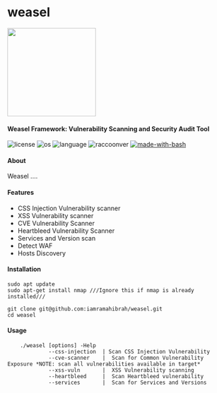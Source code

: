 # weasel
<img src="https://user-images.githubusercontent.com/50782324/124796357-bf547a00-df59-11eb-93c6-ecdcdc07756e.png" width="200">

#### Weasel Framework: Vulnerability Scanning and Security Audit Tool

![license](https://img.shields.io/github/license/mashape/apistatus.svg)
![os](https://img.shields.io/badge/OS-Linux-yellow.svg)
![language](https://img.shields.io/badge/bash-5.1.4(1)%2B-blue.svg)
![raccoonver](https://img.shields.io/badge/version-0.1-lightgrey.svg)
[![made-with-bash](https://img.shields.io/badge/Made%20with-bash-1f425f.svg)](http://golang.org)

#### About
Weasel ....

#### Features

- CSS Injection Vulnerability scanner
- XSS Vulnerability scanner
- CVE Vulnerability Scanner
- Heartbleed Vulnerability Scanner
- Services and Version scan
- Detect WAF
- Hosts Discovery

#### Installation
```
sudo apt update
sudo apt-get install nmap ///Ignore this if nmap is already installed///
```
```
git clone git@github.com:iamramahibrah/weasel.git
cd weasel
```

#### Usage

````
    ./weasel [options] -Help
             --css-injection  | Scan CSS Injection Vulnerability
             --cve-scanner    |  Scan for Common Vulnerability Exposure *NOTE: scan all vulnerabilities available in target*
             --xss-vuln       |  XSS Vulnerability scanning 
             --heartbleed     |  Scan Heartbleed vulnerability
             --services       |  Scan for Services and Versions 


````

